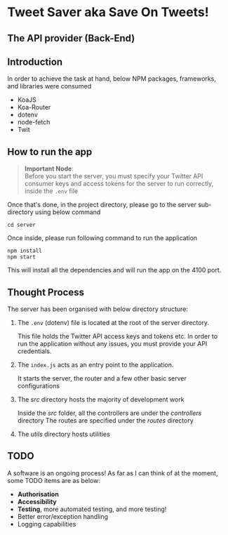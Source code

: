 # Tweet Saver aka Save On Tweets!
## The API provider (Back-End)

## Introduction

In order to achieve the task at hand, below NPM packages, frameworks, and libraries were consumed
- KoaJS
- Koa-Router
- dotenv
- node-fetch
- Twit

## How to run the app


> **Important Node**: <br>
> Before you start the server, you must specify your Twitter API consumer keys and access tokens for the server to run correctly, inside the ``.env`` file

Once that's done, in the project directory, please go to the server sub-directory using below command

`cd server`

Once inside, please run following command to run the application

```shell
npm install
npm start
```

This will install all the dependencies and will run the app on the 4100 port.

## Thought Process

The server has been organised with below directory structure:
1. The ``.env`` (dotenv) file is located at the root of the server directory.
   
    This file holds the Twitter API access keys and tokens etc. In order to run the application without any issues, you must provide your API credentials.
   
2. The ``index.js`` acts as an entry point to the application.
   
    It starts the server, the router and a few other basic server configurations
   
3. The *src* directory hosts the majority of development work
   
   Inside the *src* folder, all the controllers are under the *controllers* directory
   The routes are specified under the *routes* directory
   
4. The *utils* directory hosts utilities

## TODO
A software is an ongoing process!
As far as I can think of at the moment, some TODO items are as below:

* **Authorisation**
* **Accessibility**
* **Testing**, more automated testing, and more testing!
* Better error/exception handling
* Logging capabilities
